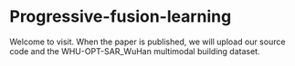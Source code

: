 # Progressive-fusion-learning

Welcome to visit. When the paper is published, we will upload our source code and the WHU-OPT-SAR_WuHan multimodal building dataset.
